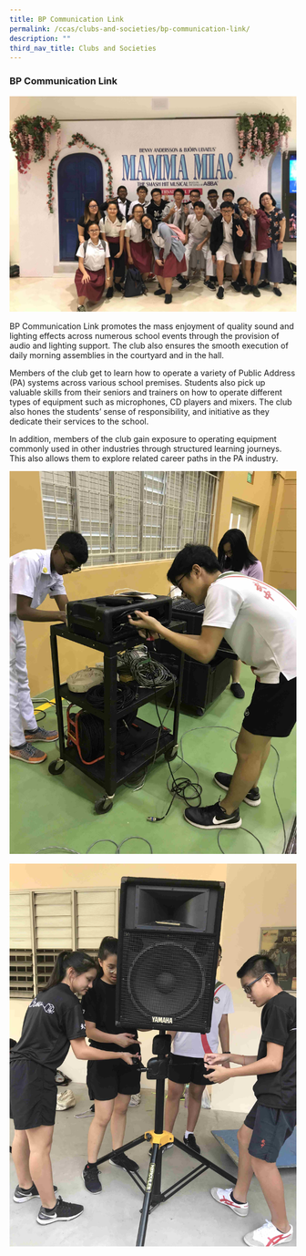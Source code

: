 ```yaml
---
title: BP Communication Link
permalink: /ccas/clubs-and-societies/bp-communication-link/
description: ""
third_nav_title: Clubs and Societies
---
```

### BP Communication Link

![](/images/bpc1.jpeg)

BP Communication Link promotes the mass enjoyment of quality sound and lighting effects across numerous school events through the provision of audio and lighting support. The club also ensures the smooth execution of daily morning assemblies in the courtyard and in the hall.

  

Members of the club get to learn how to operate a variety of Public Address (PA) systems across various school premises. Students also pick up valuable skills from their seniors and trainers on how to operate different types of equipment such as microphones, CD players and mixers. The club also hones the students’ sense of responsibility, and initiative as they dedicate their services to the school.

  

In addition, members of the club gain exposure to operating equipment commonly used in other industries through structured learning journeys. This also allows them to explore related career paths in the PA industry.

  

![](/images/bpc2.jpeg)

![](/images/bpc3.jpeg)